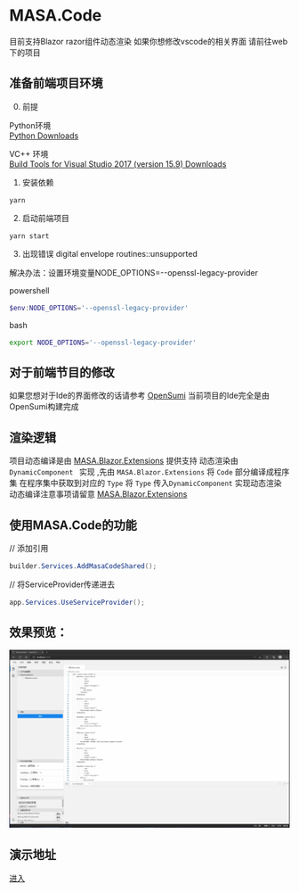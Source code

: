 # MASA.Code

目前支持Blazor razor组件动态渲染
如果你想修改vscode的相关界面 请前往web下的项目 

## 准备前端项目环境

0. 前提

Python环境  
[Python Downloads](https://www.python.org/downloads/)  

VC++ 环境  
[Build Tools for Visual Studio 2017 (version 15.9) Downloads](https://my.visualstudio.com/Downloads?q=visual%20studio%202017&wt.mc_id=o~msft~vscom~older-downloads)

1. 安装依赖 

```shell
yarn
```

2. 启动前端项目

```shell
yarn start
```

3. 出现错误 digital envelope routines::unsupported

解决办法：设置环境变量NODE_OPTIONS=--openssl-legacy-provider

powershell
```powershell
$env:NODE_OPTIONS='--openssl-legacy-provider'
```

bash
```bash
export NODE_OPTIONS='--openssl-legacy-provider'
```

## 对于前端节目的修改

如果您想对于Ide的界面修改的话请参考 [OpenSumi](https://opensumi.com/zh)
当前项目的Ide完全是由 OpenSumi构建完成

## 渲染逻辑

项目动态编译是由 [MASA.Blazor.Extensions](https://github.com/BlazorComponent/MASA.Blazor.Extensions) 提供支持
动态渲染由 `DynamicComponent ` 实现 ,先由 `MASA.Blazor.Extensions` 将 `Code` 部分编译成程序集 在程序集中获取到对应的 `Type` 将 `Type` 传入`DynamicComponent` 实现动态渲染
动态编译注意事项请留意 [MASA.Blazor.Extensions](https://github.com/BlazorComponent/MASA.Blazor.Extensions)

## 使用MASA.Code的功能

// 添加引用
```csharp
builder.Services.AddMasaCodeShared();
```

// 将ServiceProvider传递进去
```csharp
app.Services.UseServiceProvider();
```

## 效果预览：

![](./img/effectiveness.gif)



## 演示地址

[进入](http://masa.tokengo.top:81/)
